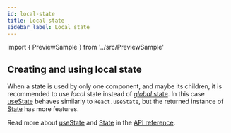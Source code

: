 ```yaml
---
id: local-state
title: Local state
sidebar_label: Local state
---
```


import { PreviewSample } from '../src/PreviewSample'

## Creating and using local state

When a state is used by only one component, and maybe its children,
it is recommended to use *local* state instead of [*global* state](global-state).
In this case [useState](typedoc-hookstate-core#usestate) behaves similarly to `React.useState`, but the
returned instance of [State](typedoc-hookstate-core#state) has more features.

<PreviewSample example="local-getting-started" />

Read more about [useState](typedoc-hookstate-core#usestate) and [State](typedoc-hookstate-core#state) in the [API reference](typedoc-hookstate-core).
